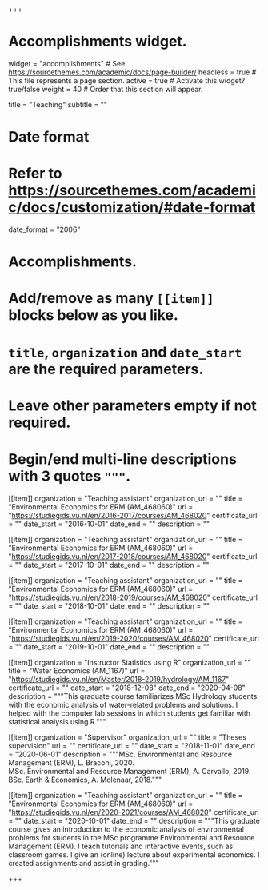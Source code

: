 +++
# Accomplishments widget.
widget = "accomplishments"  # See https://sourcethemes.com/academic/docs/page-builder/
headless = true  # This file represents a page section.
active = true  # Activate this widget? true/false
weight = 40  # Order that this section will appear.

title = "Teaching"
subtitle = ""

# Date format
#   Refer to https://sourcethemes.com/academic/docs/customization/#date-format
date_format = "2006"

# Accomplishments.
#   Add/remove as many `[[item]]` blocks below as you like.
#   `title`, `organization` and `date_start` are the required parameters.
#   Leave other parameters empty if not required.
#   Begin/end multi-line descriptions with 3 quotes `"""`.

[[item]]
  organization = "Teaching assistant"
  organization_url = ""
  title = "Environmental Economics for ERM (AM_468060)"
  url = "https://studiegids.vu.nl/en/2016-2017/courses/AM_468020"
  certificate_url = ""
  date_start = "2016-10-01"
  date_end = ""
  description = ""
  

[[item]]
  organization = "Teaching assistant"
  organization_url = ""
  title = "Environmental Economics for ERM (AM_468060)"
  url = "https://studiegids.vu.nl/en/2017-2018/courses/AM_468020"
  certificate_url = ""
  date_start = "2017-10-01"
  date_end = ""
  description = ""
  

[[item]]
  organization = "Teaching assistant"
  organization_url = ""
  title = "Environmental Economics for ERM (AM_468060)"
  url = "https://studiegids.vu.nl/en/2018-2019/courses/AM_468020"
  certificate_url = ""
  date_start = "2018-10-01"
  date_end = ""
  description = "" 
  
[[item]]
  organization = "Teaching assistant"
  organization_url = ""
  title = "Environmental Economics for ERM (AM_468060)"
  url = "https://studiegids.vu.nl/en/2019-2020/courses/AM_468020"
  certificate_url = ""
  date_start = "2019-10-01"
  date_end = ""
  description = "" 
  
[[item]]
  organization = "Instructor Statistics using R"
  organization_url = ""
  title = "Water Economics (AM_1167)"
  url = "https://studiegids.vu.nl/en/Master/2018-2019/hydrology/AM_1167"
  certificate_url = ""
  date_start = "2018-12-08"
  date_end = "2020-04-08"
  description = """This graduate course familiarizes MSc Hydrology students with the
economic analysis of water-related problems and solutions. I helped with the computer
lab sessions in which students get familiar with statistical analysis using R."""  
  
[[item]]
  organization = "Supervisor"
  organization_url = ""
  title = "Theses supervision"
  url = ""
  certificate_url = ""
  date_start = "2018-11-01"
  date_end = "2020-06-01"
  description = """MSc. Environmental and Resource Management (ERM), L. Braconi, 2020. <br>
  MSc. Environmental and Resource Management (ERM), A. Carvallo, 2019. <br>
  BSc. Earth & Economics, A. Molenaar, 2018."""  
  
[[item]]
  organization = "Teaching assistant"
  organization_url = ""
  title = "Environmental Economics for ERM (AM_468060)"
  url = "https://studiegids.vu.nl/en/2020-2021/courses/AM_468020"
  certificate_url = ""
  date_start = "2020-10-01"
  date_end = ""
  description = """This graduate course gives an introduction to the economic analysis of
environmental problems for students in the MSc programme Environmental and Resource Management (ERM).
I teach tutorials and interactive events, such as classroom games. I give an (online) lecture about experimental economics. I created assignments and assist in grading."""  

  


+++
